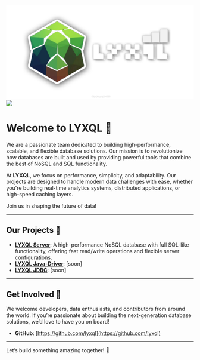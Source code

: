 <img src="../banner.png">

<img src="https://img.shields.io/badge/latest--release-0.0.1-green?style=flat" />

# Welcome to **LYXQL** 🚀

We are a passionate team dedicated to building high-performance, scalable, and flexible database solutions. Our mission is to revolutionize how databases are built and used by providing powerful tools that combine the best of NoSQL and SQL functionality.

At **LYXQL**, we focus on performance, simplicity, and adaptability. Our projects are designed to handle modern data challenges with ease, whether you're building real-time analytics systems, distributed applications, or high-speed caching layers.

Join us in shaping the future of data!

---

## Our Projects 🌟

- **[LYXQL Server](https://github.com/lyxql/lyxql-server)**: A high-performance NoSQL database with full SQL-like functionality, offering fast read/write operations and flexible server configurations.
- **[LYXQL Java-Driver](https://github.com/lyxql/lyxql-java-driver)**: [soon]
- **[LYXQL JDBC](https://github.com/lyxql/lyxql-jdbc)**: [soon]

---

## Get Involved 🤝

We welcome developers, data enthusiasts, and contributors from around the world. If you’re passionate about building the next-generation database solutions, we’d love to have you on board!

- **GitHub**: [https://github.com/lyxql](https://github.com/lyxql)

---

Let’s build something amazing together! 💪
